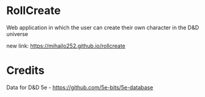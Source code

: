 
# RollCreate

Web application in which the user can create their own character in the D&D universe

new link: https://mihajlo252.github.io/rollcreate



# Credits

  Data for D&D 5e - https://github.com/5e-bits/5e-database
